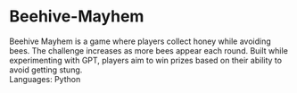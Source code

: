 # Beehive-Mayhem
Beehive Mayhem is a game where players collect honey while avoiding bees. The challenge increases as more bees appear each round. Built while experimenting with GPT, players aim to win prizes based on their ability to avoid getting stung.  
Languages: Python
